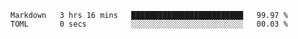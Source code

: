 <!--START_SECTION:waka-->

```text
Markdown   3 hrs 16 mins   █████████████████████████   99.97 %
TOML       0 secs          ░░░░░░░░░░░░░░░░░░░░░░░░░   00.03 %
```

<!--END_SECTION:waka-->
